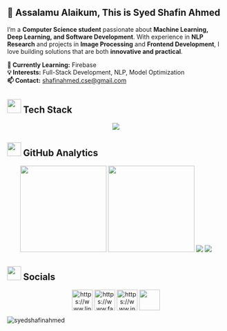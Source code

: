 ## 👋 Assalamu Alaikum, This is Syed Shafin Ahmed  

I’m a **Computer Science student** passionate about **Machine Learning, Deep Learning, and Software Development**. With experience in **NLP Research** and projects in **Image Processing** and **Frontend Development**, I love building solutions that are both **innovative and practical**.  

**📌 Currently Learning:** Firebase   
**💡 Interests:** Full-Stack Development, NLP, Model Optimization  
**📫 Contact:** [shafinahmed.cse@gmail.com](mailto:shafinahmed.cse@gmail.com)  


## <img src="https://media2.giphy.com/media/QssGEmpkyEOhBCb7e1/giphy.gif?cid=ecf05e47a0n3gi1bfqntqmob8g9aid1oyj2wr3ds3mg700bl&rid=giphy.gif" width="32"> Tech Stack

<div align="center">
<img src="https://skillicons.dev/icons?i=c,python,java,html,css,js,tailwind,react,firebase,mysql,git,github,vscode,netlify,cloudflare,figma,linux&theme=dark" />
</div>


## <img src="https://media1.giphy.com/media/v1.Y2lkPTc5MGI3NjExN3M4M25iM3E4YmJmOGJlNDY1YmlqOTZvY3plYXlmNXd0Zmo3bmM2biZlcD12MV9pbnRlcm5hbF9naWZfYnlfaWQmY3Q9cw/l02VxIlpX9XzzmoGBu/giphy.gif" width="32"> GitHub Analytics

<div align="center">


<img height="200" src="https://github-readme-stats.vercel.app/api?username=syedshafinahmed&show_icons=true&theme=react&hide_border=true&bg_color=0D1117&title_color=58A6FF&icon_color=1F6FEB&text_color=C9D1D9&border_radius=10" />
<img height="200" src="https://github-readme-stats.vercel.app/api/top-langs/?username=syedshafinahmed&layout=compact&theme=react&hide_border=true&bg_color=0D1117&title_color=58A6FF&text_color=C9D1D9&border_radius=10&langs_count=8&v=2" />


<img src="https://streak-stats.demolab.com/?user=syedshafinahmed&theme=react&hide_border=true&background=0D1117&stroke=58A6FF&ring=1F6FEB&fire=FF6B6B&currStreakLabel=C9D1D9&sideNums=C9D1D9&currStreakNum=58A6FF&dates=C9D1D9&sideLabels=C9D1D9&border_radius=10&v=1" />


<img src="https://github-readme-activity-graph.vercel.app/graph?username=syedshafinahmed&custom_title=My%20Contribution%20Graph&bg_color=0D1117&color=58A6FF&line=1F6FEB&point=FF6B6B&area=true&hide_border=true&border_radius=10&v=2" />

</div>




## <img src="https://media1.giphy.com/media/v1.Y2lkPTc5MGI3NjExamh0dmg3cGU4cjJxNnc3cGFseGJldGwzeGQ5YWI4czRmZ3RrZjEyciZlcD12MV9pbnRlcm5hbF9naWZfYnlfaWQmY3Q9cw/zERwdCsUOpKUulcj2O/giphy.gif" width="32"> Socials

<p align="center">
<a href="https://www.linkedin.com/in/syed-shafin-ahmed-760533351/" target="blank"><img align="center" src="https://img.icons8.com/color/48/linkedin.png" alt="https://www.linkedin.com/in/syed-shafin-ahmed-760533351/" height="48" width="48" /></a>
<a href="https://www.facebook.com/share/172vjragcm/" target="blank"><img align="center" src="https://img.icons8.com/fluency/48/facebook.png" alt="https://www.facebook.com/share/172vjragcm/" height="48" width="48" /></a>
<a href="https://www.instagram.com/__shafin__ahmed?igsh=mta0agj0odbqawv2yq==" target="blank"><img align="center" src="https://img.icons8.com/3d-fluency/94/instagram-logo.png" alt="https://www.instagram.com/__shafin__ahmed?igsh=mta0agj0odbqawv2yq==" height="48" width="48" /></a>
<a href="https://wa.me/+8801630216932" target="blank"><img align="center" src="https://img.icons8.com/color/48/whatsapp--v1.png" height="48" width="48" /></a>
</p>

<p align="left"> <img src="https://komarev.com/ghpvc/?username=syedshafinahmed&label=Profile%20views&color=0e75b6&style=flat" alt="syedshafinahmed" /> </p>
